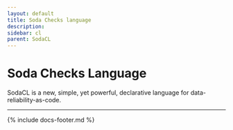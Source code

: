 ```yaml
---
layout: default
title: Soda Checks language 
description: 
sidebar: cl
parent: SodaCL
---
```


# Soda Checks Language

SodaCL is a new, simple, yet powerful, declarative language for data-reliability-as-code.


---
{% include docs-footer.md %}